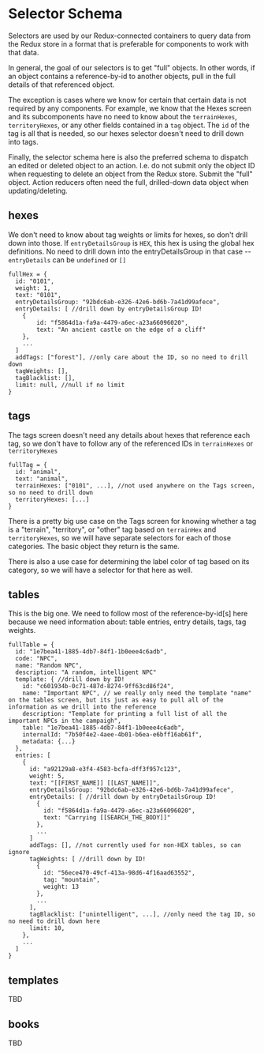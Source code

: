 # Selector Schema

Selectors are used by our Redux-connected containers to query data from the Redux store in a format that is preferable for components to work with that data.

In general, the goal of our selectors is to get "full" objects. In other words, if an object contains a reference-by-id to another objects, pull in the full details of that referenced object.

The exception is cases where we know for certain that certain data is not required by any components. For example, we know that the Hexes screen and its subcomponents have no need to know about the `terrainHexes`, `territoryHexes`, or any other fields contained in a `tag` object. The `id` of the tag is all that is needed, so our hexes selector doesn't need to drill down into tags.

Finally, the selector schema here is also the preferred schema to dispatch an edited or deleted object to an action. I.e. do not submit only the object ID when requesting to delete an object from the Redux store. Submit the "full" object. Action reducers often need the full, drilled-down data object when updating/deleting.

## hexes

We don't need to know about tag weights or limits for hexes, so don't drill down into those.
If `entryDetailsGroup` is `HEX`, this hex is using the global hex definitions. No need to drill down into the entryDetailsGroup in that case -- `entryDetails` can be `undefined` or `[]`

```
fullHex = {
  id: "0101",
  weight: 1,
  text: "0101",
  entryDetailsGroup: "92bdc6ab-e326-42e6-bd6b-7a41d99afece",
  entryDetails: [ //drill down by entryDetailsGroup ID!
  	{
  		id: "f5864d1a-fa9a-4479-a6ec-a23a66096020",
  		text: "An ancient castle on the edge of a cliff"
  	},
  	...
  ]
  addTags: ["forest"], //only care about the ID, so no need to drill down
  tagWeights: [],
  tagBlacklist: [],
  limit: null, //null if no limit
}
```

## tags

The tags screen doesn't need any details about hexes that reference each tag, so we don't have to follow any of the referenced IDs in `terrainHexes` or `territoryHexes`

```
fullTag = {
  id: "animal",
  text: "animal",
  terrainHexes: ["0101", ...], //not used anywhere on the Tags screen, so no need to drill down
  territoryHexes: [...]
}
```

There is a pretty big use case on the Tags screen for knowing whether a tag is a "terrain", "territory", or "other" tag based on `terrainHex` and `territoryHexes`, so we will have separate selectors for each of those categories. The basic object they return is the same.

There is also a use case for determining the label color of tag based on its category, so we will have a selector for that here as well.

## tables

This is the big one. We need to follow most of the reference-by-id[s] here because we need information about: table entries, entry details, tags, tag weights.

```
fullTable = {
  id: "1e7bea41-1885-4db7-84f1-1b0eee4c6adb",
  code: "NPC",
  name: "Random NPC",
  description: "A random, intelligent NPC"
  template: { //drill down by ID!
    id: "c601934b-0c71-487d-8274-9ff63cd86f24",
    name: "Important NPC", // we really only need the template "name" on the tables screen, but its just as easy to pull all of the information as we drill into the reference
    description: "Template for printing a full list of all the important NPCs in the campaigh",
    table: "1e7bea41-1885-4db7-84f1-1b0eee4c6adb",
    internalId: "7b50f4e2-4aee-4b01-b6ea-e6bff16ab61f",
    metadata: {...}
  },
  entries: [
    {
      id: "a92129a8-e3f4-4583-bcfa-dff3f957c123",
      weight: 5,
      text: "[[FIRST_NAME]] [[LAST_NAME]]",
      entryDetailsGroup: "92bdc6ab-e326-42e6-bd6b-7a41d99afece",
      entryDetails: [ //drill down by entryDetailsGroup ID!
        {
          id: "f5864d1a-fa9a-4479-a6ec-a23a66096020",
          text: "Carrying [[SEARCH_THE_BODY]]"
        },
        ...
      ]
      addTags: [], //not currently used for non-HEX tables, so can ignore
      tagWeights: [ //drill down by ID!
        {
          id: "56ece470-49cf-413a-98d6-4f16aad63552",
          tag: "mountain",
          weight: 13
        },
        ...
      ],
      tagBlacklist: ["unintelligent", ...], //only need the tag ID, so no need to drill down here
      limit: 10,
    },
    ...
  ]
}
```

## templates

TBD

## books

TBD
